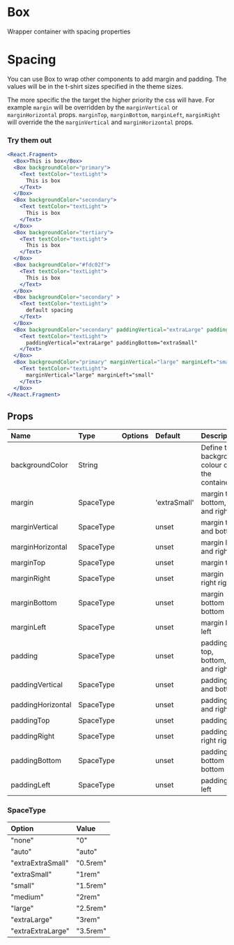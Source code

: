 # Box

Wrapper container with spacing properties

# Spacing

You can use Box to wrap other components to add margin and padding. The values will be in the t-shirt sizes specified in the theme sizes.

The more specific the the target the higher priority the css will have. For example `margin` will be overridden by the `marginVertical` or `marginHorizontal` props. `marginTop`, `marginBottom`, `marginLeft`, `marginRight` will override the the `marginVertical` and `marginHorizontal` props.

### Try them out

```.jsx
<React.Fragment>
  <Box>This is box</Box>
  <Box backgroundColor="primary">
    <Text textColor="textLight">
      This is box
    </Text>
  </Box>
  <Box backgroundColor="secondary">
    <Text textColor="textLight">
      This is box
    </Text>
  </Box>
  <Box backgroundColor="tertiary">
    <Text textColor="textLight">
      This is box
    </Text>
  </Box>
  <Box backgroundColor="#fdc02f">
    <Text textColor="textLight">
      This is box
    </Text>
  </Box>
  <Box backgroundColor="secondary" >
    <Text textColor="textLight">
      default spacing
    </Text>
  </Box>
  <Box backgroundColor="secondary" paddingVertical="extraLarge" paddingBottom="extraSmall">
    <Text textColor="textLight">
      paddingVertical="extraLarge" paddingBottom="extraSmall"
    </Text>
  </Box>
  <Box backgroundColor="primary" marginVertical="large" marginLeft="small">
    <Text textColor="textLight">
      marginVertical="large" marginLeft="small"
    </Text>
  </Box>
</React.Fragment>
```

## Props

| Name              | Type      | Options | Default      | Description                                   |
| :---------------- | :-------- | :-----: | :----------- | :-------------------------------------------- |
| backgroundColor   | String    |         |              | Define the background colour of the container |
| margin            | SpaceType |         | 'extraSmall' | margin top, bottom, left and right            |
| marginVertical    | SpaceType |         | unset        | margin top and bottom                         |
| marginHorizontal  | SpaceType |         | unset        | margin left and right                         |
| marginTop         | SpaceType |         | unset        | margin top                                    |
| marginRight       | SpaceType |         | unset        | margin right right                            |
| marginBottom      | SpaceType |         | unset        | margin bottom bottom                          |
| marginLeft        | SpaceType |         | unset        | margin left left                              |
| padding           | SpaceType |         | unset        | padding top, bottom, left and right           |
| paddingVertical   | SpaceType |         | unset        | padding top and bottom                        |
| paddingHorizontal | SpaceType |         | unset        | padding left and right                        |
| paddingTop        | SpaceType |         | unset        | padding top                                   |
| paddingRight      | SpaceType |         | unset        | padding right right                           |
| paddingBottom     | SpaceType |         | unset        | padding bottom bottom                         |
| paddingLeft       | SpaceType |         | unset        | padding left left                             |

### SpaceType

| Option            | Value    |
| :---------------- | :------- |
| "none"            | "0"      |
| "auto"            | "auto"   |
| "extraExtraSmall" | "0.5rem" |
| "extraSmall"      | "1rem"   |
| "small"           | "1.5rem" |
| "medium"          | "2rem"   |
| "large"           | "2.5rem" |
| "extraLarge"      | "3rem"   |
| "extraExtraLarge" | "3.5rem" |
